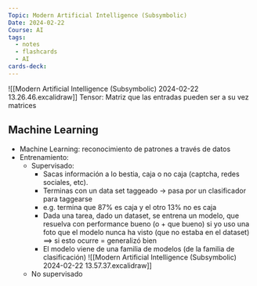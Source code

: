 ```yaml
---
Topic: Modern Artificial Intelligence (Subsymbolic)
Date: 2024-02-22
Course: AI
tags:
  - notes
  - flashcards
  - AI
cards-deck:
---
```

![[Modern Artificial Intelligence (Subsymbolic) 2024-02-22 13.26.46.excalidraw]]
Tensor: Matriz que las entradas pueden ser a su vez matrices


## Machine Learning
- Machine Learning: reconocimiento de patrones a través de datos
- Entrenamiento:
	- Supervisado:
		- Sacas información a lo bestia, caja o no caja (captcha, redes sociales, etc).
		- Terminas con un data set taggeado -> pasa por un clasificador para taggearse
		- e.g. termina que 87% es caja y el otro 13% no es caja
		- Dada una tarea, dado un dataset,  se entrena un modelo, que resuelva con performance bueno (o + que bueno) si yo uso una foto que el modelo nunca ha visto (que no estaba en el dataset) ==> si esto ocurre = generalizó bien
		- El modelo viene de una familia de modelos (de la familia de clasificación)
			![[Modern Artificial Intelligence (Subsymbolic) 2024-02-22 13.57.37.excalidraw]]
	- No supervisado
